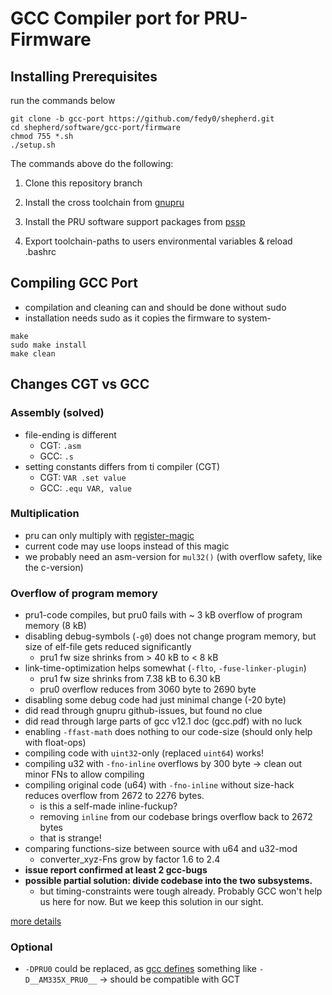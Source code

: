 # GCC Compiler port for PRU-Firmware

## Installing Prerequisites

run the commands below

```shell
git clone -b gcc-port https://github.com/fedy0/shepherd.git
cd shepherd/software/gcc-port/firmware
chmod 755 *.sh
./setup.sh
```

The commands above do the following:

1. Clone this repository branch

2. Install the cross toolchain from [gnupru](https://github.com/dinuxbg/gnupru.git)

3. Install the PRU software support packages from [pssp](https://github.com/dinuxbg/pru-software-support-package.git)

4. Export toolchain-paths to users environmental variables & reload .bashrc

## Compiling GCC Port

- compilation and cleaning can and should be done without sudo
- installation needs sudo as it copies the firmware to system-

```shell
make 
sudo make install
make clean
```

## Changes CGT vs GCC

### Assembly (solved)

- file-ending is different 
	- CGT: `.asm`
	- GCC: `.s`
- setting constants differs from ti compiler (CGT)
	- CGT: `VAR .set value`
	- GCC: `.equ VAR, value` 

### Multiplication

- pru can only multiply with [register-magic](https://github.com/dinuxbg/gnupru/wiki/Multiplication)
- current code may use loops instead of this magic
- we probably need an asm-version for `mul32()` (with overflow safety, like the c-version)

### Overflow of program memory

- pru1-code compiles, but pru0 fails with ~ 3 kB overflow of program memory (8 kB)
- disabling debug-symbols (`-g0`) does not change program memory, but size of elf-file gets reduced significantly
	- pru1 fw size shrinks from > 40 kB to < 8 kB
- link-time-optimization helps somewhat (`-flto`, `-fuse-linker-plugin`)
	- pru1 fw size shrinks from 7.38 kB to 6.30 kB
	- pru0 overflow reduces from 3060 byte to 2690 byte
- disabling some debug code had just minimal change (-20 byte)
- did read through gnupru github-issues, but found no clue
- did read through large parts of gcc v12.1 doc (gcc.pdf) with no luck
- enabling `-ffast-math` does nothing to our code-size (should only help with float-ops)
- compiling code with `uint32`-only (replaced `uint64`) works!
- compiling u32 with `-fno-inline` overflows by 300 byte -> clean out minor FNs to allow compiling
- compiling original code (u64) with `-fno-inline` without size-hack reduces overflow from 2672 to 2276 bytes. 
	- is this a self-made inline-fuckup?
	- removing `inline` from our codebase brings overflow back to 2672 bytes
	- that is strange! 
- comparing functions-size between source with u64 and u32-mod
  - converter_xyz-Fns grow by factor 1.6 to 2.4
- **issue report confirmed at least 2 gcc-bugs**
- **possible partial solution: divide codebase into the two subsystems.**
  - but timing-constraints were tough already. Probably GCC won't help us here for now. But we keep this solution in our sight.

[more details](./readme_overflow_issue.md)

### Optional

- `-DPRU0` could be replaced, as [gcc defines](https://github.com/dinuxbg/gnuprumcu/blob/master/device-specs/am335x.pru0) something like `-D__AM335X_PRU0__` -> should be compatible with GCT

